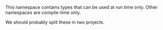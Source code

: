 This namespace contains types that can be used at run time only.
Other namespaces are compile-time only.

We should probably split these in two projects.